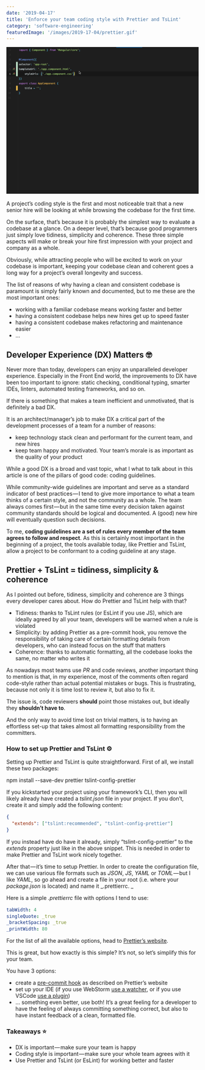 ```yaml
---
date: '2019-04-17'
title: 'Enforce your team coding style with Prettier and TsLint'
category: 'software-engineering'
featuredImage: '/images/2019-17-04/prettier.gif'
---
```


![prettier](/images/2019-17-04/prettier.gif "Prettier")

A project’s coding style is the first and most noticeable trait that a new senior hire will be looking at while browsing the codebase for the first time. 

On the surface, that’s because it is probably the simplest way to evaluate a codebase at a glance. On a deeper level, that’s because good programmers just simply love tidiness, simplicity and coherence. These three simple aspects will make or break your hire first impression with your project and company as a whole.

Obviously, while attracting people who will be excited to work on your codebase is important, keeping your codebase clean and coherent goes a long way for a project’s overall longevity and success. 

The list of reasons of why having a clean and consistent codebase is paramount is simply fairly known and documented, but to me these are the most important ones:

*   working with a familiar codebase means working faster and better
*   having a consistent codebase helps new hires get up to speed faster
*   having a consistent codebase makes refactoring and maintenance easier
*   …

## Developer Experience (DX) Matters 🤓

Never more than today, developers can enjoy an unparalleled developer experience. Especially in the Front End world, the improvements to DX have been too important to ignore: static checking, conditional typing, smarter IDEs, linters, automated testing frameworks, and so on. 

If there is something that makes a team inefficient and unmotivated, that is definitely a bad DX.

It is an architect/manager’s job to make DX a critical part of the development processes of a team for a number of reasons:

*   keep technology stack clean and performant for the current team, and new hires
*   keep team happy and motivated. Your team’s morale is as important as the quality of your product

While a good DX is a broad and vast topic, what I what to talk about in this article is one of the pillars of good code: coding guidelines. 

While community-wide guidelines are important and serve as a standard indicator of best practices — I tend to give more importance to what a team thinks of a certain style, and not the community as a whole. The team always comes first — but in the same time every decision taken against community standards should be logical and documented. A (good) new hire will eventually question such decisions.

To me, **coding guidelines are a set of rules every member of the team agrees to follow and respect**. As this is certainly most important in the beginning of a project, the tools available today, like Prettier and TsLint, allow a project to be conformant to a coding guideline at any stage.

## Prettier + TsLint = tidiness, simplicity & coherence

As I pointed out before, tidiness, simplicity and coherence are 3 things every developer cares about. How do Prettier and TsLint help with that?

*   Tidiness: thanks to TsLint rules (or EsLint if you use JS), which are ideally agreed by all your team, developers will be warned when a rule is violated
*   Simplicity: by adding Prettier as a pre-commit hook, you remove the responsibility of taking care of certain formatting details from developers, who can instead focus on the stuff that matters
*   Coherence: thanks to automatic formatting, all the codebase looks the same, no matter who writes it

As nowadays most teams use _PR_ and code reviews, another important thing to mention is that, in my experience, most of the comments often regard code-style rather than actual potential mistakes or bugs. This is frustrating, because not only it is time lost to review it, but also to fix it.

The issue is, code reviewers **should** point those mistakes out, but ideally they **shouldn’t have to**.

And the only way to avoid time lost on trivial matters, is to having an effortless set-up that takes almost all formatting responsibility from the committers.

### How to set up Prettier and TsLint ⚙️

Setting up Prettier and TsLint is quite straightforward. First of all, we install these two packages:

npm install --save-dev prettier tslint-config-prettier

If you kickstarted your project using your framework’s CLI, then you will likely already have created a _tslint.json_ file in your project. If you don’t, create it and simply add the following content:

```json
{  
  "extends": ["tslint:recommended", "tslint-config-prettier"]  
}
```

If you instead have do have it already, simply “tslint-config-prettier” to the _extends_ property just like in the above snippet. This is needed in order to make Prettier and TsLint work nicely together.

After that — it’s time to setup Prettier. In order to create the configuration file, we can use various file formats such as _JSON_, _JS_, _YAML_ or _TOML_ — but I like _YAML_, so go ahead and create a file in your root (i.e. where your _package.json_ is located) and name it _.prettierrc. _

Here is a simple _.prettierrc_ file with options I tend to use:

```yaml
tabWidth: 4  
singleQuote: _true  
_bracketSpacing: _true  
_printWidth: 80
```

For the list of all the available options, head to [Prettier’s website](https://medium.com/r/?url=https%3A%2F%2Fprettier.io%2Fdocs%2Fen%2Foptions.html).

This is great, but how exactly is this simple? It’s not, so let’s simplify this for your team.

You have 3 options:

*   create a [pre-commit hook](https://medium.com/r/?url=https%3A%2F%2Fprettier.io%2Fdocs%2Fen%2Fprecommit.html) as described on Prettier’s website
*   set up your IDE (if you use WebStorm [use a watcher](https://medium.com/r/?url=https%3A%2F%2Fprettier.io%2Fdocs%2Fen%2Fwebstorm.html), or if you use VSCode [use a plugin](https://medium.com/r/?url=https%3A%2F%2Fprettier.io%2Fdocs%2Fen%2Feditors.html))
*   … something even better, use both! It’s a great feeling for a developer to have the feeling of always committing something correct, but also to have instant feedback of a clean, formatted file.

### Takeaways ⭐️

*   DX is important — make sure your team is happy
*   Coding style is important — make sure your whole team agrees with it
*   Use Prettier and TsLint (or EsLint) for working better and faster
